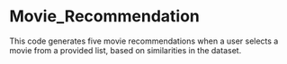 # Movie_Recommendation
This code generates five movie recommendations when a user selects a movie from a provided list, based on similarities in the dataset.
